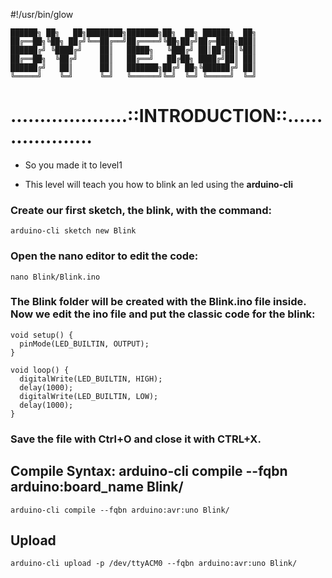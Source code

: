 #!/usr/bin/glow

```
██████╗ ██╗   ██╗████████╗███████╗██╗  ██╗ ██████╗  ██╗
██╔══██╗╚██╗ ██╔╝╚══██╔══╝██╔════╝╚██╗██╔╝██╔═████╗███║
██████╔╝ ╚████╔╝    ██║   █████╗   ╚███╔╝ ██║██╔██║╚██║
██╔══██╗  ╚██╔╝     ██║   ██╔══╝   ██╔██╗ ████╔╝██║ ██║
██████╔╝   ██║      ██║   ███████╗██╔╝ ██╗╚██████╔╝ ██║
╚═════╝    ╚═╝      ╚═╝   ╚══════╝╚═╝  ╚═╝ ╚═════╝  ╚═╝
```

# ....................::INTRODUCTION::....................
- So you made it to level1

- This level will teach you how to blink an led using the **arduino-cli**


### Create our first sketch, the blink, with the command:
```arduino-cli sketch new Blink```

### Open the nano editor to edit the code:
```nano Blink/Blink.ino```

### The Blink folder will be created with the Blink.ino file inside. Now we edit the ino file and put the classic code for the blink:  
```
void setup() {
  pinMode(LED_BUILTIN, OUTPUT);
}

void loop() {
  digitalWrite(LED_BUILTIN, HIGH);
  delay(1000);
  digitalWrite(LED_BUILTIN, LOW);
  delay(1000);
}
```

### Save the file with Ctrl+O and close it with CTRL+X.

## Compile Syntax: arduino-cli compile --fqbn arduino:board_name Blink/
```arduino-cli compile --fqbn arduino:avr:uno Blink/```

## Upload
```arduino-cli upload -p /dev/ttyACM0 --fqbn arduino:avr:uno Blink/```




